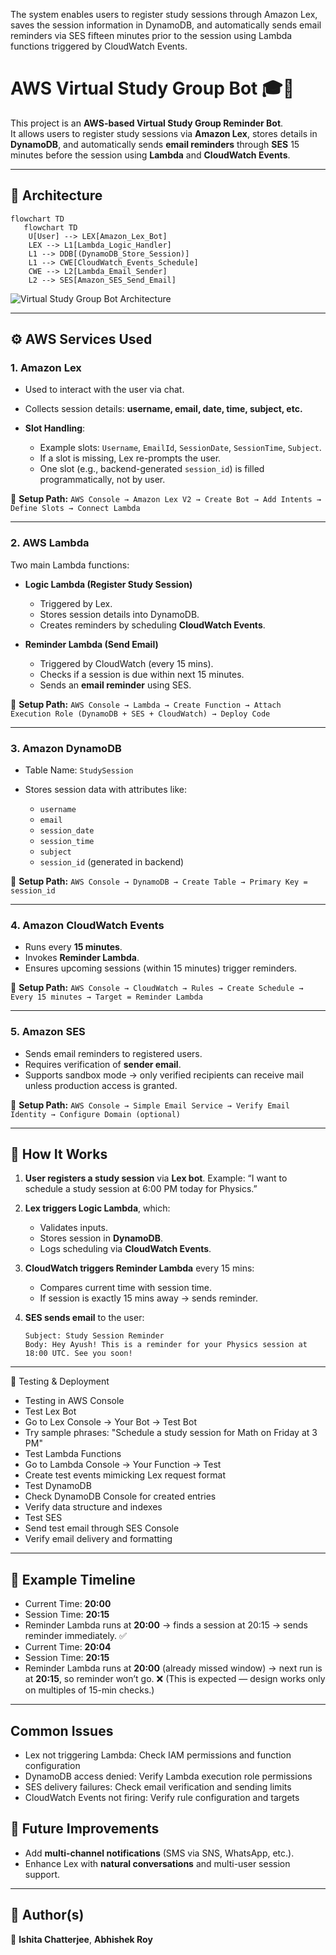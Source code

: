 The system enables users to register study sessions through Amazon Lex, saves the session information in DynamoDB, and automatically sends email reminders via SES fifteen minutes prior to the session using Lambda functions triggered by CloudWatch Events.

# AWS Virtual Study Group Bot 🎓🤖

This project is an **AWS-based Virtual Study Group Reminder Bot**.  
It allows users to register study sessions via **Amazon Lex**, stores details in **DynamoDB**, and automatically sends **email reminders** through **SES** 15 minutes before the session using **Lambda** and **CloudWatch Events**.

---

## 📌 Architecture

```mermaid
flowchart TD
   flowchart TD
    U[User] --> LEX[Amazon_Lex_Bot]
    LEX --> L1[Lambda_Logic_Handler]
    L1 --> DDB[(DynamoDB_Store_Session)]
    L1 --> CWE[CloudWatch_Events_Schedule]
    CWE --> L2[Lambda_Email_Sender]
    L2 --> SES[Amazon_SES_Send_Email]

````
![Virtual Study Group Bot Architecture](generated-image.png)

---

## ⚙️ AWS Services Used

### 1. **Amazon Lex**

* Used to interact with the user via chat.
* Collects session details: **username, email, date, time, subject, etc.**
* **Slot Handling**:

  * Example slots: `Username`, `EmailId`, `SessionDate`, `SessionTime`, `Subject`.
  * If a slot is missing, Lex re-prompts the user.
  * One slot (e.g., backend-generated `session_id`) is filled programmatically, not by user.

📍 **Setup Path:**
`AWS Console → Amazon Lex V2 → Create Bot → Add Intents → Define Slots → Connect Lambda`

---

### 2. **AWS Lambda**

Two main Lambda functions:

* **Logic Lambda (Register Study Session)**

  * Triggered by Lex.
  * Stores session details into DynamoDB.
  * Creates reminders by scheduling **CloudWatch Events**.

* **Reminder Lambda (Send Email)**

  * Triggered by CloudWatch (every 15 mins).
  * Checks if a session is due within next 15 minutes.
  * Sends an **email reminder** using SES.

📍 **Setup Path:**
`AWS Console → Lambda → Create Function → Attach Execution Role (DynamoDB + SES + CloudWatch) → Deploy Code`

---

### 3. **Amazon DynamoDB**

* Table Name: `StudySession`
* Stores session data with attributes like:

  * `username`
  * `email`
  * `session_date`
  * `session_time`
  * `subject`
  * `session_id` (generated in backend)

📍 **Setup Path:**
`AWS Console → DynamoDB → Create Table → Primary Key = session_id`

---

### 4. **Amazon CloudWatch Events**

* Runs every **15 minutes**.
* Invokes **Reminder Lambda**.
* Ensures upcoming sessions (within 15 minutes) trigger reminders.

📍 **Setup Path:**
`AWS Console → CloudWatch → Rules → Create Schedule → Every 15 minutes → Target = Reminder Lambda`

---

### 5. **Amazon SES**

* Sends email reminders to registered users.
* Requires verification of **sender email**.
* Supports sandbox mode → only verified recipients can receive mail unless production access is granted.

📍 **Setup Path:**
`AWS Console → Simple Email Service → Verify Email Identity → Configure Domain (optional)`

---

## 🚀 How It Works

1. **User registers a study session** via **Lex bot**.
   Example: “I want to schedule a study session at 6:00 PM today for Physics.”

2. **Lex triggers Logic Lambda**, which:

   * Validates inputs.
   * Stores session in **DynamoDB**.
   * Logs scheduling via **CloudWatch Events**.

3. **CloudWatch triggers Reminder Lambda** every 15 mins:

   * Compares current time with session time.
   * If session is exactly 15 mins away → sends reminder.

4. **SES sends email** to the user:

   ```
   Subject: Study Session Reminder
   Body: Hey Ayush! This is a reminder for your Physics session at 18:00 UTC. See you soon!
   ```

---

🧪 Testing & Deployment
- Testing in AWS Console
- Test Lex Bot
- Go to Lex Console → Your Bot → Test Bot
- Try sample phrases: "Schedule a study session for Math on Friday at 3 PM"
- Test Lambda Functions
- Go to Lambda Console → Your Function → Test
- Create test events mimicking Lex request format
- Test DynamoDB
- Check DynamoDB Console for created entries
- Verify data structure and indexes
- Test SES
- Send test email through SES Console
- Verify email delivery and formatting

---

## 📅 Example Timeline

* Current Time: **20:00**
* Session Time: **20:15**
* Reminder Lambda runs at **20:00** → finds a session at 20:15 → sends reminder immediately. ✅
* Current Time: **20:04**
* Session Time: **20:15**
* Reminder Lambda runs at **20:00** (already missed window) → next run is at **20:15**, so reminder won’t go. ❌
  (This is expected — design works only on multiples of 15-min checks.)

---

## Common Issues
- Lex not triggering Lambda: Check IAM permissions and function configuration
- DynamoDB access denied: Verify Lambda execution role permissions
- SES delivery failures: Check email verification and sending limits
- CloudWatch Events not firing: Verify rule configuration and targets

## 🔮 Future Improvements
* Add **multi-channel notifications** (SMS via SNS, WhatsApp, etc.).
* Enhance Lex with **natural conversations** and multi-user session support.

---


## 📝 Author(s)
👤 **Ishita Chatterjee**, **Abhishek Roy**
